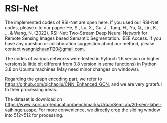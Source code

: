 # RSI-Net
The implemented codes of RSI-Net are open here. 
If you used our RSI-Net codes, please cite our paper: He, S., Lu, X., Gu, J., Tang, H., Yu, Q., Liu, K., ... & Wang, N. (2022). RSI-Net: Two-Stream Deep Neural Network for Remote Sensing Images based Semantic Segmentation. IEEE Access.
If you have any question or collaboration suggestion about our method, please contact wangnizhuan1120@gmail.com. 

The codes of various networks were tested in Pytorch 1.6 version or higher versions(a little bit different from 0.8 version in some functions) in Python 3.8 on Ubuntu machines (May need minor changes on windows).

Regarding the graph encoding part, we refer to https://github.com/qichaoliu/CNN_Enhanced_GCN, and we are very grateful to their processing ideas.

The dataset is download on https://www.isprs.org/education/benchmarks/UrbanSemLab/2d-sem-label-vaihingen.aspx. For more convenience, we directly crop the sliding window into 512×512 for processing.


